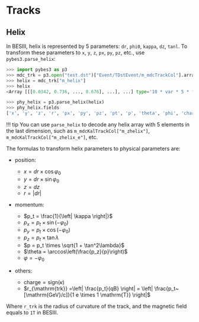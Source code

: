 # Tracks

## Helix

In BESIII, helix is represented by 5 parameters: `dr`, `phi0`, `kappa`, `dz`, `tanl`. To transform these parameters to `x`, `y`, `z`, `px`, `py`, `pz`, etc., use `pybes3.parse_helix`:

```python
>>> import pybes3 as p3
>>> mdc_trk = p3.open("test.dst")["Event/TDstEvent/m_mdcTrackCol"].array()
>>> helix = mdc_trk["m_helix"]
>>> helix
<Array [[[0.0342, 0.736, ..., 0.676], ...], ...] type='10 * var * 5 * float64'>

>>> phy_helix = p3.parse_helix(helix)
>>> phy_helix.fields
['x', 'y', 'z', 'r', 'px', 'py', 'pz', 'pt', 'p', 'theta', 'phi', 'charge', 'r_trk']
```

!!! tip
    You can use `parse_helix` to decode any helix array with 5 elements in the last dimension, such as
    `m_mdcKalTrackCol["m_zhelix"]`, `m_mdcKalTrackCol["m_zhelix_e"]`, etc.


The formulas to transform helix parameters to physical parameters are:

- position:
    - $x = dr \times \cos \varphi_0$
    - $y = dr \times \sin \varphi_0$
    - $z = dz$
    - $r = \left| dr \right|$

- momentum:
    - $p_t = \frac{1}{\left| \kappa \right|}$
    - $p_x = p_t \times \sin(- \varphi_0)$
    - $p_y = p_t \times \cos(- \varphi_0)$
    - $p_z = p_t \times \tan\lambda$
    - $p = p_t \times \sqrt{1 + \tan^2\lambda}$
    - $\theta = \arccos\left(\frac{p_z}{p}\right)$
    - $\varphi = -\varphi_0$

- others:
    - $\mathrm{charge} = \mathrm{sign}(\kappa)$
    - $r_{\mathrm{trk}} =\left| \frac{p_t}{qB} \right| = \left| \frac{p_t~[\mathrm{GeV}/c]}{1 e \times 1 \mathrm{T}} \right|$

Where `r_trk` is the radius of curvature of the track, and the magnetic field equals to `1T` in BESIII.
